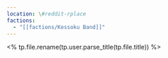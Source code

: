 ```yaml
---
location: \#reddit-rplace
factions:
  - "[[factions/Kessoku Band]]"
---
```

<% tp.file.rename(tp.user.parse_title(tp.file.title)) %>
